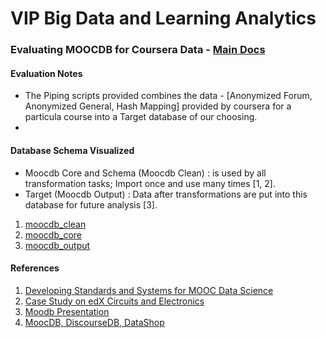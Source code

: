 # VIP Big Data and Learning Analytics

### Evaluating MOOCDB for Coursera Data - [Main Docs](http://moocdbdocs.readthedocs.org/en/latest/)

#### Evaluation Notes
* The Piping scripts provided combines the data - [Anonymized Forum, Anonymized General, Hash Mapping] provided by coursera for a particula course into a Target database of our choosing.
* 

#### Database Schema Visualized 
- Moocdb Core and Schema (Moocdb Clean) : is used by all transformation tasks; Import once and use many times [1, 2]. 
- Target (Moocdb Output) : Data after transformations are put into this database for future analysis [3].

1. [moocdb_clean](https://github.com/4ni1/vip/blob/master/schema/moocdb_clean.pdf)
2. [moocdb_core](https://github.com/4ni1/vip/blob/master/schema/moocdb_core.pdf)
3. [moocdb_output](https://github.com/4ni1/vip/blob/master/schema/moocdb_output.pdf)

#### References
1. [Developing Standards and Systems for MOOC Data Science](http://arxiv.org/pdf/1406.2015.pdf)
2. [Case Study on edX Circuits and Electronics](http://groups.csail.mit.edu/EVO-DesignOpt/groupWebSite/uploads/Site/MoocshopCamera.pdf)
3. [Moodb Presentation](http://www.slideshare.net/srecko/moo-cdb)
4. [MoocDB, DiscourseDB, DataShop](http://cra.org/wp-content/uploads/2015/08/koedinger.pdf)


